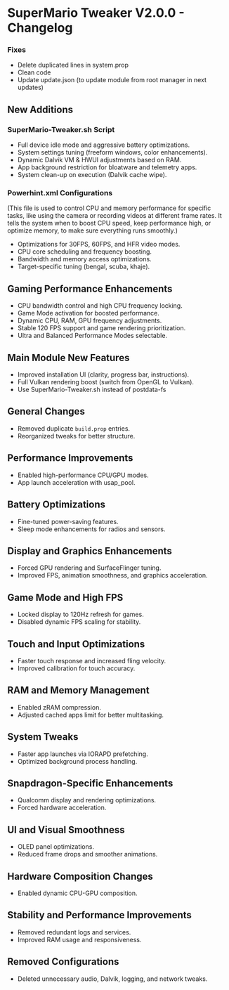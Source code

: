 # SuperMario Tweaker V2.0.0 - Changelog

### Fixes
- Delete duplicated lines in system.prop
- Clean code
- Update update.json (to update module from root manager in next updates)

## New Additions 

### SuperMario-Tweaker.sh Script
- Full device idle mode and aggressive battery optimizations.
- System settings tuning (freeform windows, color enhancements).
- Dynamic Dalvik VM & HWUI adjustments based on RAM.
- App background restriction for bloatware and telemetry apps.
- System clean-up on execution (Dalvik cache wipe).

### Powerhint.xml Configurations
(This file is used to control CPU and memory performance for specific tasks, like using the camera or recording videos at different frame rates. It tells the system when to boost CPU speed, keep performance high, or optimize memory, to make sure everything runs smoothly.)

- Optimizations for 30FPS, 60FPS, and HFR video modes.
- CPU core scheduling and frequency boosting.
- Bandwidth and memory access optimizations.
- Target-specific tuning (bengal, scuba, khaje).

## Gaming Performance Enhancements
- CPU bandwidth control and high CPU frequency locking.
- Game Mode activation for boosted performance.
- Dynamic CPU, RAM, GPU frequency adjustments.
- Stable 120 FPS support and game rendering prioritization.
- Ultra and Balanced Performance Modes selectable.

## Main Module New Features
- Improved installation UI (clarity, progress bar, instructions).
- Full Vulkan rendering boost (switch from OpenGL to Vulkan).
- Use SuperMario-Tweaker.sh instead of postdata-fs

## General Changes
- Removed duplicate `build.prop` entries.
- Reorganized tweaks for better structure.

## Performance Improvements
- Enabled high-performance CPU/GPU modes.
- App launch acceleration with usap_pool.

## Battery Optimizations
- Fine-tuned power-saving features.
- Sleep mode enhancements for radios and sensors.

## Display and Graphics Enhancements
- Forced GPU rendering and SurfaceFlinger tuning.
- Improved FPS, animation smoothness, and graphics acceleration.

## Game Mode and High FPS
- Locked display to 120Hz refresh for games.
- Disabled dynamic FPS scaling for stability.

## Touch and Input Optimizations
- Faster touch response and increased fling velocity.
- Improved calibration for touch accuracy.

## RAM and Memory Management
- Enabled zRAM compression.
- Adjusted cached apps limit for better multitasking.

## System Tweaks
- Faster app launches via IORAPD prefetching.
- Optimized background process handling.

## Snapdragon-Specific Enhancements
- Qualcomm display and rendering optimizations.
- Forced hardware acceleration.

## UI and Visual Smoothness
- OLED panel optimizations.
- Reduced frame drops and smoother animations.

## Hardware Composition Changes
- Enabled dynamic CPU-GPU composition.

## Stability and Performance Improvements
- Removed redundant logs and services.
- Improved RAM usage and responsiveness.

## Removed Configurations
- Deleted unnecessary audio, Dalvik, logging, and network tweaks.